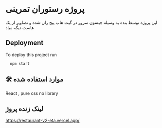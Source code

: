
# پروژه رستوران تمرینی 

این پروژه توسط بنده به وسیله جیسون سرور در گیت هاب پیج ران شده و تصاویر از یک هاست دیگه میاد 


## Deployment

To deploy this project run

```bash
  npm start
```


## 🛠 موارد استفاده شده
React , pure css no library

## لینک زنده پروژ
https://restaurant-v2-eta.vercel.app/

